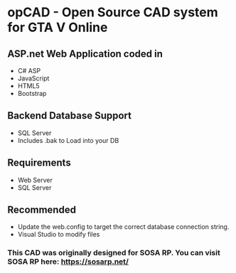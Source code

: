 # opCAD - Open Source CAD system for GTA V Online
## ASP.net Web Application coded in 
* C# ASP
* JavaScript
* HTML5
* Bootstrap

## Backend Database Support
* SQL Server
* Includes .bak to Load into your DB

## Requirements
* Web Server
* SQL Server

## Recommended
* Update the web.config to target the correct database connection string.
* Visual Studio to modify files

### This CAD was originally designed for SOSA RP. You can visit SOSA RP here: https://sosarp.net/
